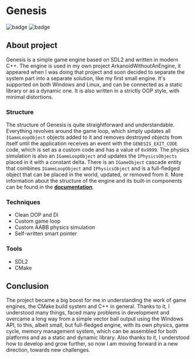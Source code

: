 <div id="toc">
  <ul style="list-style: none">
    <summary>
      <h1> Genesis </h1>
    </summary>
  </ul>
</div>

![badge](https://img.shields.io/static/v1?label=Language&message=C%2b%2b&color=blue&style=for-the-badge)
![badge](https://img.shields.io/static/v1?label=Platform&message=Windows/Linux&color=red&style=for-the-badge)

## About project
Genesis is a simple game engine based on SDL2 and written in modern C++. The engine is used in my own project ArkanoidWithoutAnEngine, it appeared when I was doing that project and soon decided to separate the system part into a separate solution, like my first small engine. It's supported on both Windows and Linux, and can be connected as a static library or as a dynamic one. It is also written in a strictly OOP style, with minimal distortions.

### Structure
The structure of Genesis is quite straightforward and understandable. Everything revolves around the game loop, which simply updates all `IGameLoopObject` objects added to it and removes destroyed objects from itself until the application receives an event with the `GENESIS_EXIT_CODE` code, which is set as a custom code and has a value of `0x9999`. The physics simulation is also an `IGameLoopObject` and updates the `IPhysicsObjects` placed in it with a constant delta. There is an `IGameObject` cascade entity that combines `IGameLoopObject` and `IPhysicsObject` and is a full-fledged object that can be placed in the world, updated, or removed from it. More information about the structure of the engine and its built-in components can be found in the [**documentation**]().

### Techniques
- Clean OOP and DI
- Custom game loop
- Custom AABB physics simulation
- Self-written smart pointer

### Tools
- SDL2 
- CMake

## Conclusion 
The project became a big boost for me in understanding the work of game engines, the CMake build system and C++ in general. Thanks to it, I understood many things, faced many problems in development and overcame a long way from a simple vector ball output using the Windows API, to this, albeit small, but full-fledged engine, with its own physics, game cycle, memory management system, which can be assembled for both platforms and as a static and dynamic library. Also thanks to it, I understood how to develop and grow further, so now I am moving forward in a new direction, towards new challenges.
